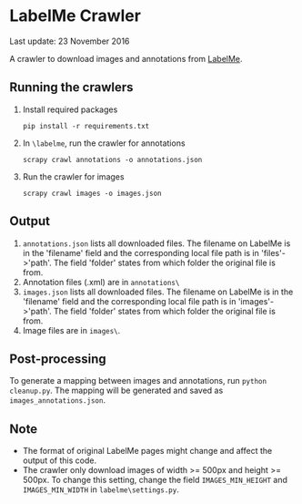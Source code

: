 # LabelMe Crawler
Last update: 23 November 2016

A crawler to download images and annotations from [LabelMe](http://labelme.csail.mit.edu/).


## Running the crawlers
1. Install required packages
    ```
    pip install -r requirements.txt
    ```
2. In ```\labelme```, run the crawler for annotations
    ```
    scrapy crawl annotations -o annotations.json
    ```
3. Run the crawler for images
    ```
    scrapy crawl images -o images.json
    ```
## Output
1. ```annotations.json``` lists all downloaded files. The filename on LabelMe is
in the 'filename' field and the corresponding local file path is in 'files'->'path'.
The field 'folder' states from which folder the original file is from.
2. Annotation files (.xml) are in ```annotations\```
3. ```images.json``` lists all downloaded files. The filename on LabelMe is
in the 'filename' field and the corresponding local file path is in 'images'->'path'.
The field 'folder' states from which folder the original file is from.
4. Image files are in ```images\```.


## Post-processing
To generate a mapping between images and annotations, run ```python cleanup.py```.
The mapping will be generated and saved as ```images_annotations.json```.

## Note
- The format of original LabelMe pages might change and affect the output of this code.
- The crawler only download images of width >= 500px and height >= 500px. To change this setting,
change the field ```IMAGES_MIN_HEIGHT``` and ```IMAGES_MIN_WIDTH``` in ```labelme\settings.py```.



